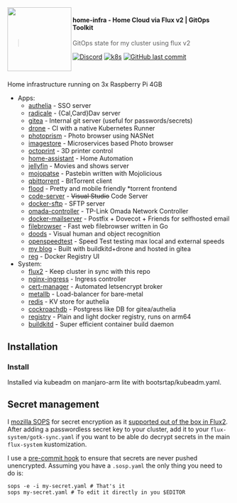 <img src="https://camo.githubusercontent.com/bd0df216af51c1525f14e62155608e448562cb4033554e001a0ac2009e545aec/68747470733a2f2f726173706265726e657465732e6769746875622e696f2f696d672f6c6f676f2e737667" align="left" width="144px" height="144px"/>

#### home-infra - Home Cloud via Flux v2 | GitOps Toolkit
> GitOps state for my cluster using flux v2

[![Discord](https://img.shields.io/badge/discord-chat-7289DA.svg?maxAge=60&style=flat-square)](https://discord.gg/DNCynrJ)
[![k8s](https://img.shields.io/badge/k8s-v1.20.2-orange?style=flat-square)](https://k8s.io/)
[![GitHub last commit](https://img.shields.io/github/last-commit/vaskozl/home-infra?style=flat-square)](https://github.com/vaskozl/home-infra/commits/master)

<br />

Home infrastructure running on 3x Raspberry Pi 4GB

* Apps:
  * [authelia](https://github.com/authelia/authelia) - SSO server
  * [radicale](https://github.com/tomsquest/docker-radicale) - {Cal,Card}Dav server
  * [gitea](https://gitea.io) - Internal git server (useful for passwords/secrets)
  * [drone](https://www.drone.io/) - CI with a native Kubernetes Runner
  * [photoprism](https://github.com/photoprism/photoprism) - Photo browser using NASNet
  * [imagestore](https://github.com/gregordr/ImageStore) - Microservices based Photo browser
  * [octoprint](https://github.com/OctoPrint/OctoPrint) - 3D printer control
  * [home-assistant](https://github.com/home-assistant/core) - Home Automation
  * [jellyfin](https://github.com/jellyfin/jellyfin) - Movies and shows server
  * [mojopatse](https://github.com/jhthorsen/app-mojopaste) - Pastebin written with Mojolicious
  * [qbittorrent](https://github.com/qbittorrent/qBittorrent) - BitTorrent client
  * [flood](https://github.com/jesec/flood) - Pretty and mobile friendly \*torrent frontend
  * [code-server](https://github.com/cdr/code-server) - ~~Visual Studio~~ Code Server
  * [docker-sftp](https://github.com/emberstack/docker-sftp) - SFTP server
  * [omada-controller](https://github.com/mbentley/docker-omada-controller) - TP-Link Omada Network Controller
  * [docker-mailserver](https://github.com/docker-mailserver/docker-mailserver) - Postfix + Dovecot + Friends for selfhosted email
  * [filebrowser](https://github.com/filebrowser/filebrowser) - Fast web filebrowser written in Go
  * [doods](https://github.com/snowzach/doods) - Visual human and object recognition
  * [openspeedtest](https://hub.docker.com/r/openspeedtest/latest/tags?page=1&ordering=last_updated) - Speed Test testing max local and external speeds
  * [my blog](https://sko.ai) - Built with buildkitd+drone and hosted in gitea
  * [reg](https://github.com/genuinetools/reg) - Docker Registry UI
* System:
  * [flux2](https://github.com/fluxcd/flux2) - Keep cluster in sync with this repo
  * [nginx-ingress](https://github.com/kubernetes/ingress-nginx) - Ingress controller
  * [cert-manager](https://github.com/jetstack/cert-manager) - Automated letsencrypt broker
  * [metallb](https://github.com/metallb/metallb) - Load-balancer for bare-metal
  * [redis](https://hub.docker.com/_/redis) - KV store for authelia
  * [cockroachdb](https://hub.docker.com/r/cockroachdb/cockroach) - Postgress like DB for gitea/authelia
  * [registry](https://hub.docker.com/_/registry) - Plain and light docker registry, runs on arm64
  * [buildkitd](https://github.com/moby/buildkit) - Super efficient container build daemon


## Installation

### Install

Installed via kubeadm on manjaro-arm lite with bootsrtap/kubeadm.yaml.

## Secret management

I [mozilla SOPS](https://github.com/mozilla/sops) for secret encryption as it [supported out of the box in Flux2](https://toolkit.fluxcd.io/guides/mozilla-sops/). After adding a passwordless secret key to your cluster, add it to your `flux-system/gotk-sync.yaml` if you want to be able do decrypt secrets in the main `flux-system` kustomization.

I use a [pre-commit hook](scripts/find-unencrypted-secrets.sh) to ensure that secrets are never pushed unencrypted. Assuming you have a `.sosp.yaml` the only thing you need to do is:

```
sops -e -i my-secret.yaml # That's it
sops my-secret.yaml # To edit it directly in you $EDITOR
```
